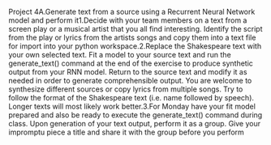 Project 4A.Generate text from a source using a Recurrent Neural Network model and perform it1.Decide with your team members on a text from a screen play or a musical artist that you all find interesting.  Identify the script from the play or lyrics from the artists songs and copy them into a text file for import into your python workspace.2.Replace the Shakespeare text with your own selected text.  Fit a model to your source text and run the generate_text() command at the end of the exercise to produce synthetic output from your RNN model.  Return to the source text and modify it as needed in order to generate comprehensible output.  You are welcome to synthesize different sources or copy lyrics from multiple songs.  Try to follow the format of the Shakespeare text (i.e. name followed by speech).  Longer texts will most likely work better.3.For Monday have your fit model prepared and also be ready to execute the generate_text() command during class.  Upon generation of your text output, perform it as a group.  Give your impromptu piece a title and share it with the group before you perform
